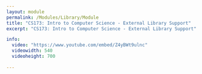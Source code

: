 ```yaml
---
layout: module
permalink: /Modules/Library/Module
title: "CS173: Intro to Computer Science - External Library Support"
excerpt: "CS173: Intro to Computer Science - External Library Support"

info:
  video: "https://www.youtube.com/embed/Z4yBWt9ulnc"
  videowidth: 540
  videoheight: 700
  
---
```

